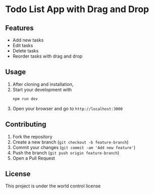 # Todo List App with Drag and Drop

## Features

- Add new tasks
- Edit tasks
- Delete tasks
- Reorder tasks with drag and drop

## Usage

1. After cloning and installation,
2. Start your development with
   ```sh
   npm run dev
   ```
3. Open your browser and go to `http://localhost:3000`

## Contributing

1. Fork the repository
2. Create a new branch (`git checkout -b feature-branch`)
3. Commit your changes (`git commit -am 'Add new feature'`)
4. Push the branch (`git push origin feature-branch`)
5. Open a Pull Request

## License

This project is under the world control license
